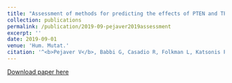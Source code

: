```yaml
---
title: "Assessment of methods for predicting the effects of PTEN and TPMT protein variants"
collection: publications
permalink: /publication/2019-09-pejaver2019assessment
excerpt: ''
date: 2019-09-01
venue: 'Hum. Mutat.'
citation: '^<b>Pejaver V</b>, Babbi G, Casadio R, Folkman L, Katsonis P, Kundu K, Lichtarge O, Martelli PL, Miller M, Moult J, Pal LR, Savojardo C, Yin Y, Zhou Y, Radivojac P, Bromberg Y (2019) Assessment of methods for predicting the effects of PTEN and TPMT protein variants. <i>Hum. Mutat.</i> 40(9) 1495-1506.'
---
```

[Download paper here](http://vpejaver.github.io/files/2019-09-pejaver2019assessment.pdf)


